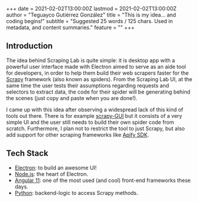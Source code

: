 +++
date = 2021-02-02T13:00:00Z
lastmod = 2021-02-02T13:00:00Z
author = "Teguayco Gutiérrez González"
title = "This is my idea... and coding begins!"
subtitle = "Suggested 25 words / 125 chars. Used in metadata, and content summaries."
feature = ""
+++

## Introduction

The idea behind Scraping Lab is quite simple: it is desktop app with a powerful user interface made with Electron aimed to serve as an aide tool for developers, in order to help them build their web scrapers faster for the [Scrapy](https://scrapy.org/) framework (also known as spiders). From the Scraping Lab UI, at the same time the user tests their assumptions regarding requests and selectors to extract data, the code for their spider will be generating behind the scenes (just copy and paste when you are done!).

I came up with this idea after observing a widespread lack of this kind of tools out there. There is for example [scrapy-GUI](https://github.com/further-reading/scrapy-gui) but it consists of a very simple UI and the user still needs to build their own spider code from scratch. Furthermore, I plan not to restrict the tool to just Scrapy, but also add support for other scraping frameworks like [Apify SDK](https://github.com/apify/apify-js).

## Tech Stack

* [Electron](https://github.com/electron/electron): to build an awesome UI!
* [Node.js](https://github.com/nodejs): the heart of Electron.
* [Angular 11](https://angular.io/): one of the most used (and cool) front-end frameworks these days.
* [Python](https://www.python.org/): backend-logic to access Scrapy methods.

